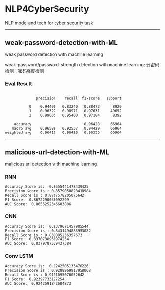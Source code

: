 # **NLP4CyberSecurity**

NLP  model and tech  for cyber security task







---


## **weak-password-detection-with-ML**

weak password detection with machine learning

weak-password/password-strength detection with machine learning; 弱密码检测；密码强度检测

### **Eval Result**

```

              precision    recall  f1-score   support

           0    0.94406   0.83240   0.88472      8920
           1    0.96327   0.98971   0.97631     49652
           2    0.99035   0.95400   0.97184      8392

    accuracy                        0.96428     66964
   macro avg    0.96589   0.92537   0.94429     66964
weighted avg    0.96410   0.96428   0.96355     66964

```


---

## **malicious-url-detection-with-ML**

malicious url detection with machine learning

### **RNN**

```
Accuracy Score is:  0.8655441478439425
Precision Score is : 0.8579050828418984
Recall Score is : 0.8767578205075642
F1 Score:  0.8672290036092299
AUC Score:  0.8655252346603806
```

### **CNN**

```
Accuracy Score is:  0.8379671457905544
Precision Score is : 0.8431494883953082
Recall Score is : 0.831085236357673
F1 Score:  0.8370738958974254
AUC Score:  0.8379787529437384
```


### **Conv LSTM**

```
Accuracy Score is:  0.9242505133470226
Precision Score is : 0.9288969917958068
Recall Score is : 0.9191095076052642
F1 Score:  0.92397733127254
AUC Score:  0.9242591842604873
```